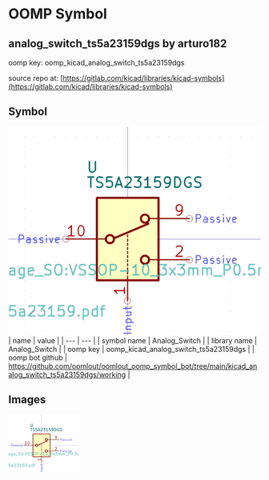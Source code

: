# OOMP Symbol  
## analog_switch_ts5a23159dgs  by arturo182  
  
oomp key: oomp_kicad_analog_switch_ts5a23159dgs  
  
source repo at: [https://gitlab.com/kicad/libraries/kicad-symbols](https://gitlab.com/kicad/libraries/kicad-symbols)  
## Symbol  
  
[![working.png](working_600.png)](working.png)  
| name | value | 
| --- | --- | 
| symbol name | Analog_Switch | 
| library name | Analog_Switch | 
| oomp key | oomp_kicad_analog_switch_ts5a23159dgs | 
| oomp bot github | https://github.com/oomlout/oomlout_oomp_symbol_bot/tree/main/kicad_analog_switch_ts5a23159dgs/working | 
## Images  
  
[![working.png](working_140.png)](working.png)  

